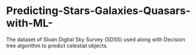 # Predicting-Stars-Galaxies-Quasars-with-ML-
 The dataset of Sloan Digital Sky Survey (SDSS) used along with Decision tree algorithm to predict  celestial objects.
